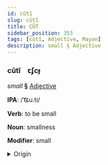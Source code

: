 ```yaml
---
id: cûtî
slug: cûtî
title: CÛT
sidebar_position: 353
tags: [cûtî, Adjective, Mayan]
description: small § Adjective
---
```


### cûtî&emsp;<span kind="abugida">ꞇʄcɟ</span>

*small* **§** [Adjective](../../tags/Adjective)

**IPA**: /ˈt͡ɕu.ti/

**Verb**: to be small

**Noun**: smallness

**Modifier**: small

<details>
    <summary>Origin</summary>
    K'iche' ch'uti [t͡ʃuti]<br/>
    <em>Mayan Language Family</em>
</details>